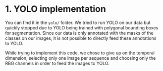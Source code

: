 # 1. YOLO implementation

You can find it in the `yolo/` folder.
We tried to run YOLO on our data but quickly stopped due to YOLO being trained with polygonal bounding boxes for segmentation. Since our data is only annotated with the masks of the classes on our images, it is not possible to directly feed these annotations to YOLO.

While trying to implement this code, we chose to give up on the temporal dimension, selecting only one image per sequence and choosing only the RBG channels in order to feed the images to YOLO.

